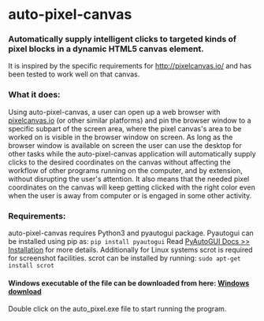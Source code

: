 # auto-pixel-canvas
### Automatically supply intelligent clicks to targeted kinds of pixel blocks in a dynamic HTML5 canvas element.
It is inspired by the specific requirements for http://pixelcanvas.io/ and has been tested to work well on that canvas.

### What it does:
Using auto-pixel-canvas, a user can open up a web browser with [pixelcanvas.io](http://pixelcanvas.io/) (or other similar platforms) and pin the browser window to a specific subpart of the screen area, where the pixel canvas's area to be worked on is visible in the browser window on screen. As long as the browser window is available on screen the user can use the desktop for other tasks while the auto-pixel-canvas application will automatically supply clicks to the desired coordinates on the canvas without affecting the workflow of other programs running on the computer, and by extension, without disrupting the user's attention. It also means that the needed pixel coordinates on the canvas will keep getting clicked with the right color even when the user is away from computer or is engaged in some other activity.

### Requirements:
auto-pixel-canvas requires Python3 and pyautogui package. Pyautogui can be installed using pip as: `pip install pyautogui`
Read [PyAutoGUI Docs >> Installation](http://pyautogui.readthedocs.io/en/latest/install.html) for more details.
Additionally for Linux systems scrot is required for screenshot facilities. scrot can be installed by running: `sudo apt-get install scrot`

#### Windows executable of the file can be downloaded from here: [Windows download](https://goo.gl/Cdh6bk)
Double click on the auto_pixel.exe file to start running the program.
